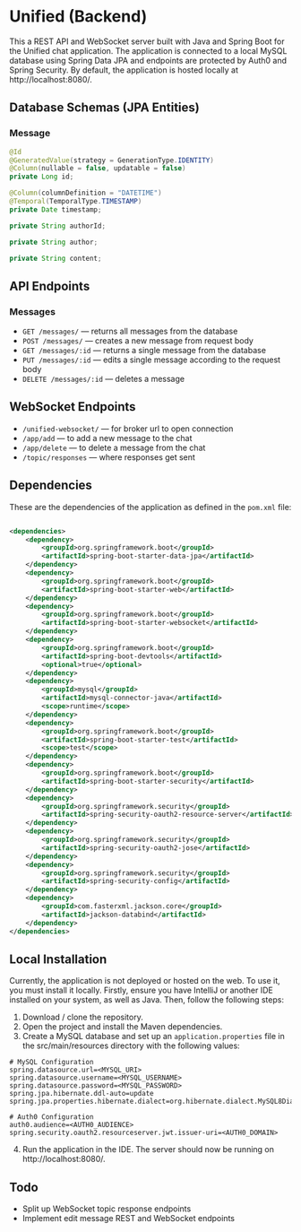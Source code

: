 # Unified (Backend)

This a REST API and WebSocket server built with Java and Spring Boot for the Unified chat application. The application
is connected to a local MySQL database using Spring Data JPA and endpoints are protected by Auth0 and Spring Security.
By default, the application is hosted locally at http://localhost:8080/.

## Database Schemas (JPA Entities)

### Message

```java
@Id
@GeneratedValue(strategy = GenerationType.IDENTITY)
@Column(nullable = false, updatable = false)
private Long id;

@Column(columnDefinition = "DATETIME")
@Temporal(TemporalType.TIMESTAMP)
private Date timestamp;

private String authorId;

private String author;

private String content;
```

## API Endpoints

### Messages

- `GET /messages/` — returns all messages from the database
- `POST /messages/` — creates a new message from request body
- `GET /messages/:id` — returns a single message from the database
- `PUT /messages/:id` — edits a single message according to the request body
- `DELETE /messages/:id` — deletes a message

## WebSocket Endpoints

- `/unified-websocket/` — for broker url to open connection
- `/app/add` — to add a new message to the chat
- `/app/delete` — to delete a message from the chat
- `/topic/responses` — where responses get sent

## Dependencies

These are the dependencies of the application as defined in the `pom.xml` file:

```xml

<dependencies>
    <dependency>
        <groupId>org.springframework.boot</groupId>
        <artifactId>spring-boot-starter-data-jpa</artifactId>
    </dependency>
    <dependency>
        <groupId>org.springframework.boot</groupId>
        <artifactId>spring-boot-starter-web</artifactId>
    </dependency>
    <dependency>
        <groupId>org.springframework.boot</groupId>
        <artifactId>spring-boot-starter-websocket</artifactId>
    </dependency>
    <dependency>
        <groupId>org.springframework.boot</groupId>
        <artifactId>spring-boot-devtools</artifactId>
        <optional>true</optional>
    </dependency>
    <dependency>
        <groupId>mysql</groupId>
        <artifactId>mysql-connector-java</artifactId>
        <scope>runtime</scope>
    </dependency>
    <dependency>
        <groupId>org.springframework.boot</groupId>
        <artifactId>spring-boot-starter-test</artifactId>
        <scope>test</scope>
    </dependency>
    <dependency>
        <groupId>org.springframework.boot</groupId>
        <artifactId>spring-boot-starter-security</artifactId>
    </dependency>
    <dependency>
        <groupId>org.springframework.security</groupId>
        <artifactId>spring-security-oauth2-resource-server</artifactId>
    </dependency>
    <dependency>
        <groupId>org.springframework.security</groupId>
        <artifactId>spring-security-oauth2-jose</artifactId>
    </dependency>
    <dependency>
        <groupId>org.springframework.security</groupId>
        <artifactId>spring-security-config</artifactId>
    </dependency>
    <dependency>
        <groupId>com.fasterxml.jackson.core</groupId>
        <artifactId>jackson-databind</artifactId>
    </dependency>
</dependencies>
```

## Local Installation

Currently, the application is not deployed or hosted on the web. To use it, you must install it locally. Firstly, ensure
you have IntelliJ or another IDE installed on your system, as well as Java. Then, follow the following steps:

1. Download / clone the repository.
2. Open the project and install the Maven dependencies.
3. Create a MySQL database and set up an `application.properties` file in the src/main/resources directory with the
   following values:

```
# MySQL Configuration
spring.datasource.url=<MYSQL_URI>
spring.datasource.username=<MYSQL_USERNAME>
spring.datasource.password=<MYSQL_PASSWORD>
spring.jpa.hibernate.ddl-auto=update
spring.jpa.properties.hibernate.dialect=org.hibernate.dialect.MySQL8Dialect

# Auth0 Configuration
auth0.audience=<AUTH0_AUDIENCE>
spring.security.oauth2.resourceserver.jwt.issuer-uri=<AUTH0_DOMAIN>

```

4. Run the application in the IDE. The server should now be running on http://localhost:8080/.

## Todo

- Split up WebSocket topic response endpoints
- Implement edit message REST and WebSocket endpoints
